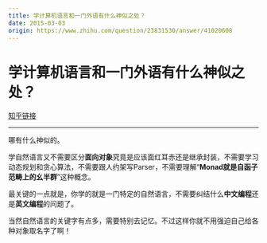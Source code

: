 ```yaml
---
title: 学计算机语言和一门外语有什么神似之处？
date: 2015-03-03
origin: https://www.zhihu.com/question/23831530/answer/41020608
---
```

# 学计算机语言和一门外语有什么神似之处？

[知乎链接](https://www.zhihu.com/question/23831530/answer/41020608)

---------

<span class="RichText ztext CopyrightRichText-richText" itemprop="text"><p>哪有什么神似的。</p><p>学自然语言又不需要区分<b>面向对象</b>究竟是应该面红耳赤还是继承封装，不需要学习动态规划和贪心算法，不需要跟人约架写Parser，不需要理解“<b>Monad就是自函子范畴上的幺半群</b>”这种概念。</p><p>最关键的一点就是，你学的就是一门特定的自然语言，不需要纠结什么<b>中文编程</b>还是<b>英文编程</b>的问题了。</p>当然自然语言的关键字有点多，需要特别去记忆。不过这样你就不用强迫自己给各种对象取名字了啊！</span>